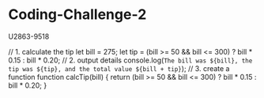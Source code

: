 # Coding-Challenge-2
U2863-9518

// 1. calculate the tip
let bill = 275;
let tip = (bill >= 50 && bill <= 300) ? bill * 0.15 : bill * 0.20;
// 2. output details
console.log(`The bill was ${bill}, the tip was ${tip}, and the total value ${bill + tip}`);
// 3. create a function
function calcTip(bill) {
    return (bill >= 50 && bill <= 300) ? bill * 0.15 : bill * 0.20;
}
